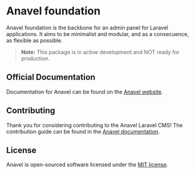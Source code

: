 # Anavel foundation
Anavel foundation is the backbone for an admin panel for Laravel applications. It aims to be minimalist and modular, and as a consecuence, as flexible as possible.

> **Note:** This package is in active development and NOT ready for production.

## Official Documentation

Documentation for Anavel can be found on the [Anavel website](http://anavel.anavallasuiza.com/).

## Contributing

Thank you for considering contributing to the Anavel Laravel CMS! The contribution guide can be found in the [Anavel documentation](http://anavel.anavallasuiza.com/).

## License

Anavel is open-sourced software licensed under the [MIT license](https://opensource.org/licenses/MIT).
